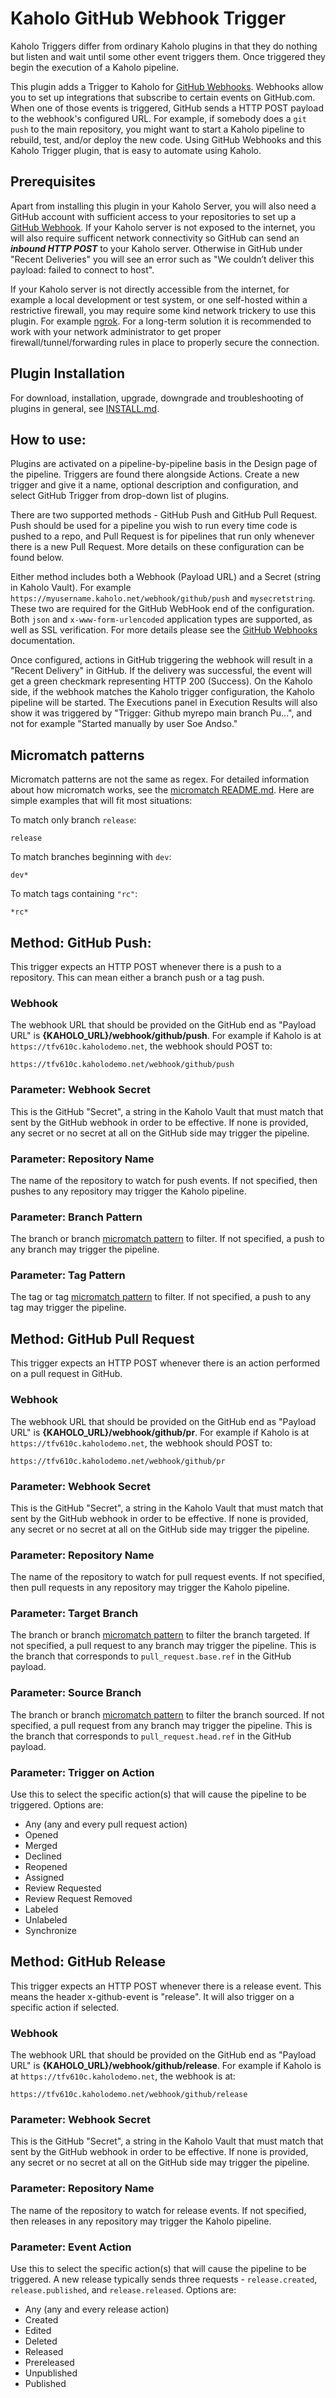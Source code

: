 # Kaholo GitHub Webhook Trigger
Kaholo Triggers differ from ordinary Kaholo plugins in that they do nothing but listen and wait until some other event triggers them. Once triggered they begin the execution of a Kaholo pipeline.

This plugin adds a Trigger to Kaholo for [GitHub Webhooks](https://docs.github.com/en/developers/webhooks-and-events/webhooks/about-webhooks). Webhooks allow you to set up integrations that subscribe to certain events on GitHub.com. When one of those events is triggered, GitHub sends a HTTP POST payload to the webhook's configured URL. For example, if somebody does a `git push` to the main repository, you might want to start a Kaholo pipeline to rebuild, test, and/or deploy the new code. Using GitHub Webhooks and this Kaholo Trigger plugin, that is easy to automate using Kaholo.

## Prerequisites
Apart from installing this plugin in your Kaholo Server, you will also need a GitHub account with sufficient access to your repositories to set up a [GitHub Webhook](https://docs.github.com/en/developers/webhooks-and-events/webhooks/about-webhooks). If your Kaholo server is not exposed to the internet, you will also require sufficent network connectivity so GitHub can send an ***inbound HTTP POST*** to your Kaholo server. Otherwise in GitHub under "Recent Deliveries" you will see an error such as "We couldn’t deliver this payload: failed to connect to host".

If your Kaholo server is not directly accessible from the internet, for example a local development or test system, or one self-hosted within a restrictive firewall, you may require some kind network trickery to use this plugin. For example [ngrok](https://ngrok.com/). For a long-term solution it is recommended to work with your network administrator to get proper firewall/tunnel/forwarding rules in place to properly secure the connection.

## Plugin Installation
For download, installation, upgrade, downgrade and troubleshooting of plugins in general, see [INSTALL.md](./INSTALL.md).

## How to use:
Plugins are activated on a pipeline-by-pipeline basis in the Design page of the pipeline. Triggers are found there alongside Actions. Create a new trigger and give it a name, optional description and configuration, and select GitHub Trigger from drop-down list of plugins.

There are two supported methods - GitHub Push and GitHub Pull Request. Push should be used for a pipeline you wish to run every time code is pushed to a repo, and Pull Request is for pipelines that run only whenever there is a new Pull Request. More details on these configuration can be found below.

Either method includes both a Webhook (Payload URL) and a Secret (string in Kaholo Vault). For example `https://myusername.kaholo.net/webhook/github/push` and `mysecretstring`. These two are required for the GitHub WebHook end of the configuration. Both `json` and `x-www-form-urlencoded` application types are supported, as well as SSL verification. For more details please see the [GitHub Webhooks](https://docs.github.com/en/developers/webhooks-and-events/webhooks/about-webhooks) documentation.

Once configured, actions in GitHub triggering the webhook will result in a "Recent Delivery" in GitHub. If the delivery was successful, the event will get a green checkmark representing HTTP 200 (Success). On the Kaholo side, if the webhook matches the Kaholo trigger configuration, the Kaholo pipeline will be started. The Executions panel in Execution Results will also show it was triggered by "Trigger: Github myrepo main branch Pu...", and not for example "Started manually by user Soe Andso."

## Micromatch patterns
Micromatch patterns are not the same as regex. For detailed information about how micromatch works, see the [micromatch README.md](https://github.com/micromatch/micromatch). Here are simple examples that will fit most situations:

To match only branch `release`:

    release

To match branches beginning with `dev`:

    dev*

To match tags containing `"rc"`:

    *rc*

## Method: GitHub Push:
This trigger expects an HTTP POST whenever there is a push to a repository. This can mean either a branch push or a tag push.

### Webhook
The webhook URL that should be provided on the GitHub end as "Payload URL" is **{KAHOLO_URL}/webhook/github/push**. For example if Kaholo is at `https://tfv610c.kaholodemo.net`, the webhook should POST to:

    https://tfv610c.kaholodemo.net/webhook/github/push

### Parameter: Webhook Secret
This is the GitHub "Secret", a string in the Kaholo Vault that must match that sent by the GitHub webhook in order to be effective. If none is provided, any secret or no secret at all on the GitHub side may trigger the pipeline.

### Parameter: Repository Name
The name of the repository to watch for push events. If not specified, then pushes to any repository may trigger the Kaholo pipeline.

### Parameter: Branch Pattern
The branch or branch [micromatch pattern](https://github.com/micromatch/micromatch) to filter. If not specified, a push to any branch may trigger the pipeline.

### Parameter: Tag Pattern
The tag or tag [micromatch pattern](https://github.com/micromatch/micromatch) to filter. If not specified, a push to any tag may trigger the pipeline.

## Method: GitHub Pull Request
This trigger expects an HTTP POST whenever there is an action performed on a pull request in GitHub.

### Webhook
The webhook URL that should be provided on the GitHub end as "Payload URL" is **{KAHOLO_URL}/webhook/github/pr**. For example if Kaholo is at `https://tfv610c.kaholodemo.net`, the webhook should POST to:

    https://tfv610c.kaholodemo.net/webhook/github/pr

### Parameter: Webhook Secret
This is the GitHub "Secret", a string in the Kaholo Vault that must match that sent by the GitHub webhook in order to be effective. If none is provided, any secret or no secret at all on the GitHub side may trigger the pipeline.

### Parameter: Repository Name
The name of the repository to watch for pull request events. If not specified, then pull requests in any repository may trigger the Kaholo pipeline.

### Parameter: Target Branch
The branch or branch [micromatch pattern](https://github.com/micromatch/micromatch) to filter the branch targeted. If not specified, a pull request to any branch may trigger the pipeline. This is the branch that corresponds to `pull_request.base.ref` in the GitHub payload.

### Parameter: Source Branch
The branch or branch [micromatch pattern](https://github.com/micromatch/micromatch) to filter the branch sourced. If not specified, a pull request from any branch may trigger the pipeline. This is the branch that corresponds to `pull_request.head.ref` in the GitHub payload.

### Parameter: Trigger on Action
Use this to select the specific action(s) that will cause the pipeline to be triggered. Options are: 
* Any (any and every pull request action)
* Opened
* Merged
* Declined
* Reopened
* Assigned
* Review Requested
* Review Request Removed
* Labeled
* Unlabeled
* Synchronize

## Method: GitHub Release
This trigger expects an HTTP POST whenever there is a release event. This means the header x-github-event is "release". It will also trigger on a specific action if selected.

### Webhook
The webhook URL that should be provided on the GitHub end as "Payload URL" is **{KAHOLO_URL}/webhook/github/release**. For example if Kaholo is at `https://tfv610c.kaholodemo.net`, the webhook is at:

    https://tfv610c.kaholodemo.net/webhook/github/release

### Parameter: Webhook Secret
This is the GitHub "Secret", a string in the Kaholo Vault that must match that sent by the GitHub webhook in order to be effective. If none is provided, any secret or no secret at all on the GitHub side may trigger the pipeline.

### Parameter: Repository Name
The name of the repository to watch for release events. If not specified, then releases in any repository may trigger the Kaholo pipeline.

### Parameter: Event Action
Use this to select the specific action(s) that will cause the pipeline to be triggered. A new release typically sends three requests - `release.created`, `release.published`, and `release.released`. Options are: 
* Any (any and every release action)
* Created
* Edited
* Deleted
* Released
* Prereleased
* Unpublished
* Published